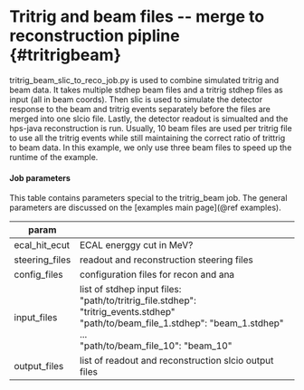 Tritrig and beam files -- merge to reconstruction pipline {#tritrigbeam}
=========================================================

tritrig_beam_slic_to_reco_job.py is used to combine simulated tritrig and beam data. It takes multiple stdhep beam files and a tritrig stdhep files as input (all in beam coords). Then slic is used to simulate the detector response to the beam and tritrig events separately before the files are merged into one slcio file. Lastly, the detector readout is simualted and the hps-java reconstruction is run.
Usually, 10 beam files are used per tritrig file to use all the tritrig events while still maintaining the correct ratio of trittrig to beam data. In this example, we only use three beam files to speed up the runtime of the example.

#### Job parameters
This table contains parameters special to the tritrig\_beam job. The general parameters are discussed on the [examples main page](@ref examples).

| param           |                                                                                                                                                                                           |
|-----------------|-------------------------------------------------------------------------------------------------------------------------------------------------------------------------------------------|
| ecal\_hit\_ecut | ECAL energgy cut in MeV?                                                                                                                                                                  |
| steering\_files | readout and reconstruction steering files                                                                                                                                                 |
| config\_files   | configuration files for recon and ana                                                                                                                                                     |
| input\_files    | list of stdhep input files:<br>"path/to/tritrig_file.stdhep": "tritrig_events.stdhep"<br>"path/to/beam_file_1.stdhep": "beam_1.stdhep"<br>...<br>"path/to/beam_file_10": "beam_10" |
| output\_files   | list of readout and reconstruction slcio output files                                                                                                                                     |
